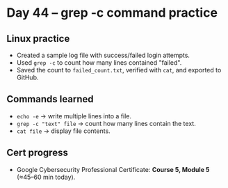 # Day 44 – grep -c command practice

## Linux practice
- Created a sample log file with success/failed login attempts.
- Used `grep -c` to count how many lines contained "failed".
- Saved the count to `failed_count.txt`, verified with `cat`, and exported to GitHub.

## Commands learned
- `echo -e` → write multiple lines into a file.
- `grep -c "text" file` → count how many lines contain the text.
- `cat file` → display file contents.

## Cert progress
- Google Cybersecurity Professional Certificate: **Course 5, Module 5** (≈45–60 min today).

